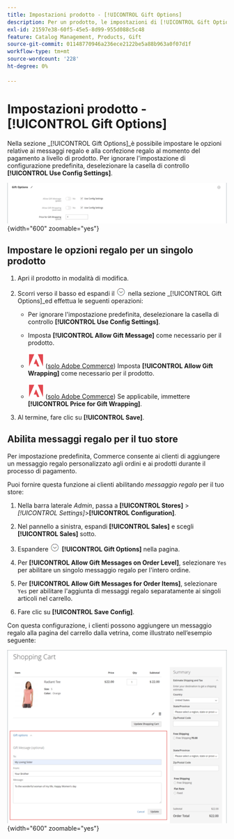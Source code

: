```yaml
---
title: Impostazioni prodotto - [!UICONTROL Gift Options]
description: Per un prodotto, le impostazioni di [!UICONTROL Gift Options] determinano se è possibile includere un messaggio regalo o se sono disponibili opzioni di confezione regalo durante l'acquisto.
exl-id: 21597e38-60f5-45e5-8d99-955d088c5c48
feature: Catalog Management, Products, Gift
source-git-commit: 01148770946a236ece2122be5a88b963a0f07d1f
workflow-type: tm+mt
source-wordcount: '228'
ht-degree: 0%

---
```


# Impostazioni prodotto - [!UICONTROL Gift Options]

Nella sezione _[!UICONTROL Gift Options]_è possibile impostare le opzioni relative ai messaggi regalo e alla confezione regalo al momento del pagamento a livello di prodotto. Per ignorare l&#39;impostazione di configurazione predefinita, deselezionare la casella di controllo **[!UICONTROL Use Config Settings]**.

![Opzioni regalo](./assets/product-gift-options-ee.png){width="600" zoomable="yes"}

## Impostare le opzioni regalo per un singolo prodotto

1. Apri il prodotto in modalità di modifica.

1. Scorri verso il basso ed espandi il ![selettore di espansione](../assets/icon-display-expand.png) nella sezione _[!UICONTROL Gift Options]_ed effettua le seguenti operazioni:

   - Per ignorare l&#39;impostazione predefinita, deselezionare la casella di controllo **[!UICONTROL Use Config Settings]**.

   - Imposta **[!UICONTROL Allow Gift Message]** come necessario per il prodotto.

   - ![Adobe Commerce](../assets/adobe-logo.svg) ([solo Adobe Commerce](../landing/home.md#product-editions)) Imposta **[!UICONTROL Allow Gift Wrapping]** come necessario per il prodotto.

   - ![Adobe Commerce](../assets/adobe-logo.svg) ([solo Adobe Commerce](../landing/home.md#product-editions)) Se applicabile, immettere **[!UICONTROL Price for Gift Wrapping]**.

1. Al termine, fare clic su **[!UICONTROL Save]**.

## Abilita messaggi regalo per il tuo store

Per impostazione predefinita, Commerce consente ai clienti di aggiungere un messaggio regalo personalizzato agli ordini e ai prodotti durante il processo di pagamento.

Puoi fornire questa funzione ai clienti abilitando _messaggio regalo_ per il tuo store:

1. Nella barra laterale _Admin_, passa a **[!UICONTROL Stores]** > _[!UICONTROL Settings]_>**[!UICONTROL Configuration]**.

1. Nel pannello a sinistra, espandi **[!UICONTROL Sales]** e scegli **[!UICONTROL Sales]** sotto.

1. Espandere ![Selettore di espansione](../assets/icon-display-expand.png) **[!UICONTROL Gift Options]** nella pagina.

1. Per **[!UICONTROL Allow Gift Messages on Order Level]**, selezionare `Yes` per abilitare un singolo messaggio regalo per l&#39;intero ordine.

1. Per **[!UICONTROL Allow Gift Messages for Order Items]**, selezionare `Yes` per abilitare l&#39;aggiunta di messaggi regalo separatamente ai singoli articoli nel carrello.

1. Fare clic su **[!UICONTROL Save Config]**.

Con questa configurazione, i clienti possono aggiungere un messaggio regalo alla pagina del carrello dalla vetrina, come illustrato nell’esempio seguente:

![Messaggio regalo](./assets/gift-message.png){width="600" zoomable="yes"}

